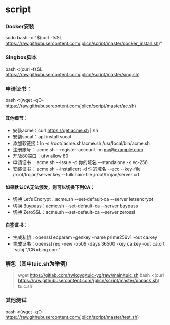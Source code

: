 # script

### Docker安装
sudo bash -c "$(curl -fsSL https://raw.githubusercontent.com/jplicn/script/master/docker_install.sh)"
### Singbox脚本
bash <(curl -fsSL https://raw.githubusercontent.com/jplicn/script/master/sing.sh)
### 申请证书：
bash <(wget -qO- https://raw.githubusercontent.com/jplicn/script/master/ac.sh)


#### 其他细节：
  - 安装acme：curl https://get.acme.sh | sh
  - 安装socat：apt install socat
  - 添加软链接：ln -s  /root/.acme.sh/acme.sh /usr/local/bin/acme.sh
  - 注册账号： acme.sh --register-account -m my@example.com
  - 开放80端口：ufw allow 80
  - 申请证书： acme.sh  --issue -d 你的域名  --standalone -k ec-256
  - 安装证书： acme.sh --installcert -d 你的域名 --ecc  --key-file   /root/trojan/server.key   --fullchain-file /root/trojan/server.crt 
#### 如果默认CA无法颁发，则可以切换下列CA：
  - 切换 Let’s Encrypt：acme.sh --set-default-ca --server letsencrypt
  - 切换 Buypass：acme.sh --set-default-ca --server buypass
  - 切换 ZeroSSL：acme.sh --set-default-ca --server zerossl
#### 自签证书：
  - 生成私钥：openssl ecparam -genkey -name prime256v1 -out ca.key
  - 生成证书：openssl req -new -x509 -days 36500 -key ca.key -out ca.crt  -subj "/CN=bing.com"

### 解包（其中tuic.sh为举例）
> wget https://gitlab.com/rwkgyg/tuic-yg/raw/main/tuic.sh
> bash <(curl https://raw.githubusercontent.com/jplicn/script/master/unpack.sh) tuic.sh

### 其他测试
bash <(wget -qO- https://raw.githubusercontent.com/jplicn/script/master/test.sh)
